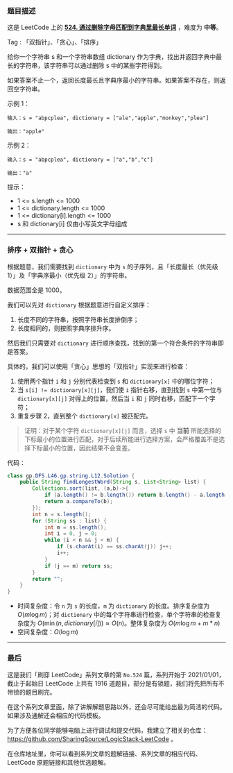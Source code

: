 ### 题目描述

这是 LeetCode 上的 **[524. 通过删除字母匹配到字典里最长单词](https://leetcode-cn.com/problems/longest-word-in-dictionary-through-deleting/solution/gong-shui-san-xie-xiang-jie-pai-xu-shuan-qi20/)** ，难度为 **中等**。

Tag : 「双指针」、「贪心」、「排序」

给你一个字符串 s 和一个字符串数组 dictionary 作为字典，找出并返回字典中最长的字符串，该字符串可以通过删除 s 中的某些字符得到。

如果答案不止一个，返回长度最长且字典序最小的字符串。如果答案不存在，则返回空字符串。

示例 1：
```
输入：s = "abpcplea", dictionary = ["ale","apple","monkey","plea"]

输出："apple"
```
示例 2：
```
输入：s = "abpcplea", dictionary = ["a","b","c"]

输出："a"
```


提示：
* 1 <= s.length <= 1000
* 1 <= dictionary.length <= 1000
* 1 <= dictionary[i].length <= 1000
* s 和 dictionary[i] 仅由小写英文字母组成

---

### 排序 + 双指针 + 贪心

根据题意，我们需要找到 `dictionary` 中为 `s` 的子序列，且「长度最长（优先级 $1$）」及「字典序最小（优先级 $2$）」的字符串。

数据范围全是 $1000$。

我们可以先对 `dictionary` 根据题意进行自定义排序：

1. 长度不同的字符串，按照字符串长度排倒序；
2. 长度相同的，则按照字典序排升序。

然后我们只需要对 `dictionary` 进行顺序查找，找到的第一个符合条件的字符串即是答案。

具体的，我们可以使用「贪心」思想的「双指针」实现来进行检查：

1. 使用两个指针 `i` 和 `j` 分别代表检查到 `s` 和 `dictionary[x]` 中的哪位字符；
2. 当 `s[i] != dictionary[x][j]`，我们使 `i` 指针右移，直到找到 `s` 中第一位与 `dictionary[x][j]` 对得上的位置，然后当 `i` 和 `j` 同时右移，匹配下一个字符；
3. 重复步骤 $2$，直到整个 `dictionary[x]` 被匹配完。

> 证明：对于某个字符 `dictionary[x][j]` 而言，选择 `s` 中 **当前** 所能选择的下标最小的位置进行匹配，对于后续所能进行选择方案，会严格覆盖不是选择下标最小的位置，因此结果不会变差。

代码：
```Java
class gp.DFS.L46.gp.string.L12.Solution {
    public String findLongestWord(String s, List<String> list) {
        Collections.sort(list, (a,b)->{
            if (a.length() != b.length()) return b.length() - a.length();
            return a.compareTo(b);
        });
        int n = s.length();
        for (String ss : list) {
            int m = ss.length();
            int i = 0, j = 0;
            while (i < n && j < m) {
                if (s.charAt(i) == ss.charAt(j)) j++;
                i++;
            }
            if (j == m) return ss;
        }
        return "";
    }
}
```
* 时间复杂度：令 `n` 为 `s` 的长度，`m` 为 `dictionary` 的长度。排序复杂度为 $O(m\log{m})$；对 `dictionary` 中的每个字符串进行检查，单个字符串的检查复杂度为 $O(\min(n, dictionary[i]))\approx O(n)$。整体复杂度为 $O(m\log{m} + m*n)$
* 空间复杂度：$O(\log{m})$

---

### 最后

这是我们「刷穿 LeetCode」系列文章的第 `No.524` 篇，系列开始于 2021/01/01，截止于起始日 LeetCode 上共有 1916 道题目，部分是有锁题，我们将先把所有不带锁的题目刷完。

在这个系列文章里面，除了讲解解题思路以外，还会尽可能给出最为简洁的代码。如果涉及通解还会相应的代码模板。

为了方便各位同学能够电脑上进行调试和提交代码，我建立了相关的仓库：https://github.com/SharingSource/LogicStack-LeetCode 。

在仓库地址里，你可以看到系列文章的题解链接、系列文章的相应代码、LeetCode 原题链接和其他优选题解。

